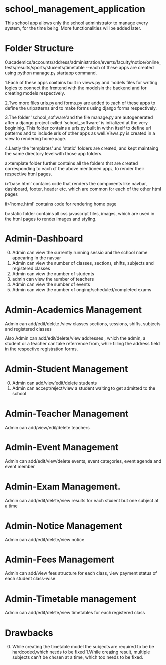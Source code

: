 # school_management_application
This school app allows only the school administrator to manage every system, for the time being. More functionalities will be added later.
# Folder Structure 
0.academics/accounts/address/administration/events/faculty/notice/online_tests/results/sports/students/timetable --each of these apps are created using python manage.py 
startapp command.



1.Each of these apps contains built in views.py and models files for writing logics to connect the frontend with the modelsin the backend and for 
creating models respectively.



2.Two more files urls.py and forms.py are added to each of these apps to define the urlpatterns and to make forms using django forms respectively.



3.The folder 'school_software'and the file manage.py  are autogenerated after a django project called 'school_software' is initialized at the very begininig.
This folder contains a urls.py built in within itself to define url patterns and to include urls of other apps as well.Views.py is created in a view to rendering home page.



4.Lastly the 'templates' and 'static' folders are created, and kept maintaing the same directory level with those app folders.



a>template folder further contains all the folders that are created corresponding to each of the above mentioned apps, to render their respective html pages.

i>'base.html' contains code that renders the components like navbar, dashboard, footer, header etc. which are common for each of the other html pages  

ii>'home.html' contains code for rendering home page

b>static folder contains all css javascript files, images, which are used in the html pages to render images and styling.

# Admin-Dashboard
0. Admin can view the currently running sessio and 
the school name appearing in the navbar 
1. Admin can view the number of classes, sections, shifts, subjects and registered classes
2. Admin can view the number of students
3. admin can view the number of teachers
4. Admin can view the number of events
5. Admin can view the number of onging/scheduled/completed exams
# Admin-Academics Management
 Admin can add/edit/delete /view classes sections, sessions, shifts, subjects and registered classes


Also Admin can add/edit/delete/view addresses , which the admin,  a student or a teacher can take referrence from, while filling the address field in the respective registration
forms.



# Admin-Student Management
0.  Admin can add/view/edit/delete students
1.  Admin can accept/reject/view a student waiting to get admitted to the school
# Admin-Teacher Management
 Admin can add/view/edit/delete teachers
# Admin-Event Management
Admin can add/edit/view/delete events, event categories, event agenda and event member
# Admin-Exam Management. 
Admin can add/edit/delete/view results for each student but one subject at a time
# Admin-Notice Management
Admin can add/edit/delete/view notice
# Admin-Fees Management
Admin can add/view fees structure for each class, view payment status of each student class-wise
# Admin-Timetable management
Admin can add/edit/delete/view timetables for each registered class

# Drawbacks
0. While creating the timetable model the subjects are required  to be 
be hardcoded,which needs to be fixed
1.While creating result, multiple subjects can't be chosen
at a time, which too needs to be fixed.



